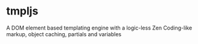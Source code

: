 tmpljs
=======

A DOM element based templating engine with a logic-less Zen Coding-like markup, object caching, partials and variables
